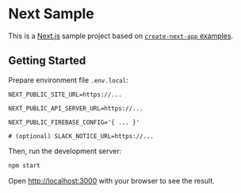 # Next Sample

This is a [Next.js](https://nextjs.org/) sample project based on [`create-next-app` examples](https://github.com/vercel/next.js/tree/master/examples).

## Getting Started

Prepare environment file `.env.local`:

```properties
NEXT_PUBLIC_SITE_URL=https://...

NEXT_PUBLIC_API_SERVER_URL=https://...

NEXT_PUBLIC_FIREBASE_CONFIG='{ ... }'

# (optional) SLACK_NOTICE_URL=https://...
```

Then, run the development server:

```bash
npm start
```

Open [http://localhost:3000](http://localhost:3000) with your browser to see the result.
